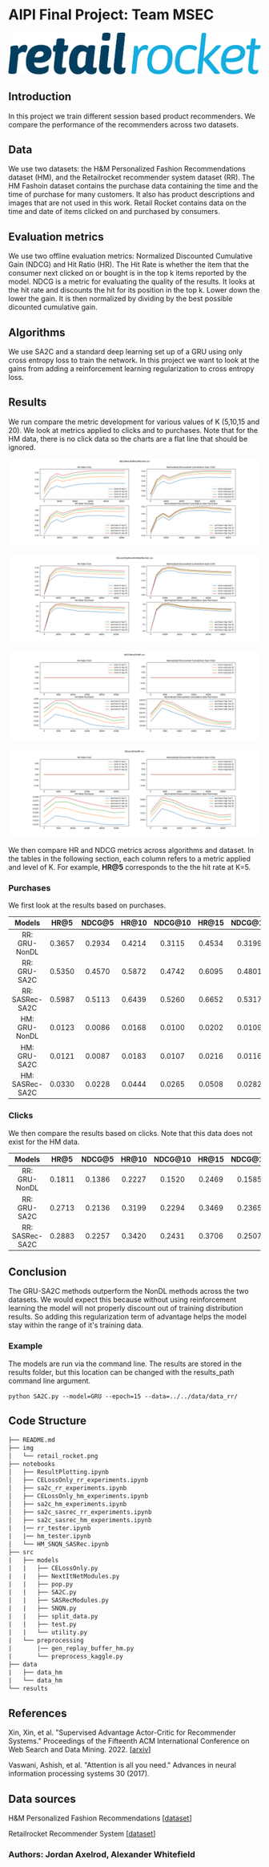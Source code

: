 # AIPI Final Project: Team MSEC

![HM](./img/retail_rocket.png)



## Introduction

In this project we train different session based product recommenders. We compare the performance of the recommenders across two datasets.

## Data

We use two datasets: the H&M Personalized Fashion Recommendations dataset (HM), and the Retailrocket recommender system dataset (RR). The HM Fashoin dataset contains the purchase data containing the time and the time of purchase for many customers. It also has product descriptions and images that are not used in this work. Retail Rocket contains data on the time and date of items clicked on and purchased by consumers.


## Evaluation metrics

We use two offline evaluation metrics: Normalized Discounted Cumulative Gain (NDCG) and Hit Ratio (HR). The Hit Rate is whether the item that the consumer next clicked on or bought is in the top k items reported by the model. NDCG is a metric for evaluating the quality of the results. It looks at the hit rate and discounts the hit for its position in the top k. Lower down the lower the gain. It is then normalized by dividing by the best possible dicounted cumulative gain.


## Algorithms

We use SA2C and a standard deep learning set up of a GRU using only cross entropy loss to train the network. In this project we want to look at the gains from adding a reinforcement learning regularization to cross entropy loss.

## Results

We run compare the metric development for various values of K (5,10,15 and 20). We look at metrics applied to clicks and to purchases. Note that for the HM data, there is no click data so the charts are a flat line that should be ignored.

![HM](./results/charts/SA2CResultsRetailRocketresults.png)

![HM](./results/charts/CELossOnlyResultsRetailRocketresults.png)

![HM](./results/charts/SA2CResultsHMresults.png)

![HM](./results/charts/CELossOnlyHMresults.png)


We then compare HR and NDCG metrics across algorithms and dataset. In the tables in the following section, each column refers to a metric applied and level of K. For example, **HR@5** corresponds to the the hit rate at K=5.

### Purchases

We first look at the results based on purchases. 

| **Models**         | **HR@5** | **NDCG@5** | **HR@10** | **NDCG@10** | **HR@15** | **NDCG@15** | **HR@20** | **NDCG@20** |
| :---------:        | :------: | :------:   | :-------: | :-------:   | :-------: | :-------:   | :-------: | :-------:   |
| RR: GRU-NonDL   |   0.3657  |  0.2934    |  0.4214   |   0.3115    |  0.4534  |  0.3199      |   0.4717  |   0.3242     | 
| RR: GRU-SA2C   |   0.5350  |   0.4570    |   0.5872   |   0.4742    |   0.6095  |   0.4801    | 0.6263  |    0.4841     | 
| RR: SASRec-SA2C   |   0.5987  |  0.5113    |  0.6439   |   0.5260    |  0.6652  |  0.5317      |   0.6798  |   0.5351    | 
| HM: GRU-NonDL   |  0.0123  |  0.0086   |  0.0168   |   0.0100    |  0.0202  |  0.0109      | 0.0226 |   0.0115     | 
| HM: GRU-SA2C   |  0.0121  |   0.0087   |  0.0183   |   0.0107    |   0.0216  |  0.0116     | 0.0242  |   0.0122     | 
| HM: SASRec-SA2C   |   0.0330 |  0.0228    |  0.0444   |   0.0265    |  0.0508  |  0.0282    |   0.0554  |   0.02929    | 


### Clicks

We then compare the results based on clicks. Note that this data does not exist for the HM data.

| **Models**         | **HR@5** | **NDCG@5** | **HR@10** | **NDCG@10** | **HR@15** | **NDCG@15** | **HR@20** | **NDCG@20** |
| :---------:        | :------: | :------:   | :-------: | :-------:   | :-------: | :-------:   | :-------: | :-------:   |
| RR: GRU-NonDL   |  0.1811  |  0.1386    |  0.2227   |   0.1520    |  0.2469  |  0.1585      | 0.2637   |   0.1625     | 
| RR: GRU-SA2C   |  0.2713  |  0.2136    |  0.3199   |   0.2294    |   0.3469  |  0.2365     | 0.3649  |   0.2408     | 
| RR: SASRec-SA2C   |   0.2883  |  0.2257    |  0.3420   |   0.2431    |  0.3706  |  0.2507      |   0.3901  |   0.2553    | 


## Conclusion

The GRU-SA2C methods outperform the NonDL methods across the two datasets. We would expect this because without using reinforcement learning the model will not properly discount out of training distribution results. So adding this regularization term of advantage helps the model stay within the range of it's training data.


### Example

The models are run via the command line. The results are stored in the results folder, but this location can be changed with the results_path command line argument. 

```
python SA2C.py --model=GRU --epoch=15 --data=../../data/data_rr/
```

## Code Structure
```
├── README.md
├── img
│   └── retail_rocket.png
├── notebooks
│   ├── ResultPlotting.ipynb
│   ├── CELossOnly_rr_experiments.ipynb
│   ├── sa2c_rr_experiments.ipynb
│   ├── CELossOnly_hm_experiments.ipynb
│   ├── sa2c_hm_experiments.ipynb
│   ├── sa2c_sasrec_rr_experiments.ipynb
│   ├── sa2c_sasrec_hm_experiments.ipynb
|   |── rr_tester.ipynb
|   |── hm_tester.ipynb
│   └── HM_SNQN_SASRec.ipynb
├── src
|   ├── models
|   |   ├── CELossOnly.py
|   |   ├── NextItNetModules.py
|   |   ├── pop.py
|   |   ├── SA2C.py
|   |   ├── SASRecModules.py
|   |   ├── SNQN.py
|   |   ├── split_data.py
|   |   ├── test.py
|   |   └── utility.py
|   └── preprocessing
|       |── gen_replay_buffer_hm.py
|       └── preprocess_kaggle.py
├── data
|   ├── data_hm
|   └── data_hm
└── results

```


## References


Xin, Xin, et al. "Supervised Advantage Actor-Critic for Recommender Systems." Proceedings of the Fifteenth ACM International Conference on Web Search and Data Mining. 2022.
[<a href="https://arxiv.org/abs/2111.03474 ">arxiv</a>]

Vaswani, Ashish, et al. "Attention is all you need." Advances in neural information processing systems 30 (2017).



## Data sources

H&M Personalized Fashion Recommendations  [<a href="https://www.kaggle.com/competitions/h-and-m-personalized-fashion-recommendations/data?select=transactions_train.csv">dataset</a>]

Retailrocket Recommender System [<a href="https://www.kaggle.com/datasets/retailrocket/ecommerce-dataset?select=category_tree.csv
">dataset</a>]


### Authors: Jordan Axelrod, Alexander Whitefield
